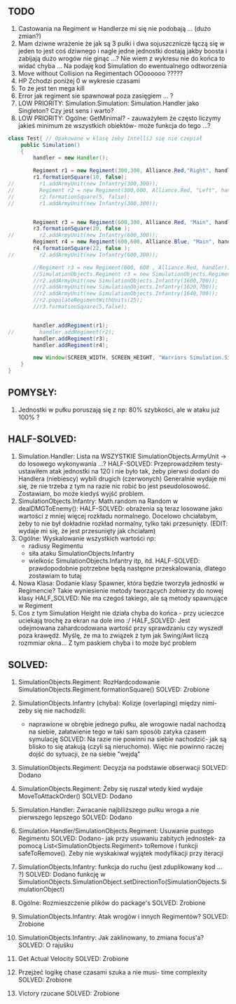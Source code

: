 ## TODO
1. Castowania na Regiment w Handlerze mi się nie podobają ... (dużo zmian?)
1. Mam dziwne wrażenie że jak są 3 pulki i dwa sojuszcznicze łączą się w jeden to jest coś dziwnego i nagle jedne jednostki dostają jakby boosta i zabijają dużo wrogów nie ginąc ...?
Nie wiem z wykresu nie do końca to widać chyba ... Na podaję kod Simulation do ewentualnego odtworzenia
1. Move without Collision na Regimentach OOoooooo ?????
1. HP Zchodzi poniżej 0 w wykresie czasami
1. To że jest ten mega kill
1. Error jak regiment sie spawnował poza zasięgiem ... ?
1. LOW PRIORITY: Simulation.Simulation: Simulation.Handler jako Singleton? Czy jest sens i warto?
1. LOW PRIORITY: Ogólne: GetMinimal? - zauważyłem że często liczymy jakieś minimum ze wszystkich obiektów- może funkcja do tego ...?
```java
class Test{ // Opakowane w klasę żeby IntelliJ się nie czepiał
    public Simulation()
    {
        handler = new Handler();

        Regiment r1 = new Regiment(300,300, Alliance.Red,"Right", handler);
        r1.formationSquare(10, false);
//        r1.addArmyUnit(new Infantry(300,300));
//        Regiment r2 = new Regiment(300,600, Alliance.Red, "Left", handler);
//        r2.formationSquare(5, false);
//        r1.addArmyUnit(new Infantry(300,300));


        Regiment r3 = new Regiment(600,300, Alliance.Red, "Main", handler);
        r3.formationSquare(20, false );
//        r2.addArmyUnit(new Infantry(600,300));
        Regiment r4 = new Regiment(600,600, Alliance.Blue, "Main", handler);
        r4.formationSquare(22, false );
//        r2.addArmyUnit(new Infantry(600,300));

        //Regiment r3 = new Regiment(600, 600 , Alliance.Red, handler);
        //SimulationObjects.Regiment r3 = new SimulationObjects.Regiment(600,450, Enums.Alliance.Red, handler);
        //r2.addArmyUnit(new SimulationObjects.Infantry(1600,700));
        //r2.addArmyUnit(new SimulationObjects.Infantry(1620,700));
        //r2.addArmyUnit(new SimulationObjects.Infantry(1640,700));
        //r2.populateRegimentWithUnits(25);
        //r3.formationSquare(5,false);


        handler.addRegiment(r1);
//        handler.addRegiment(r2);
        handler.addRegiment(r3);
        handler.addRegiment(r4);

        new Window(SCREEN_WIDTH, SCREEN_HEIGHT, "Warriors Simulation.Simulation", this);
    }
}
```


## POMYSŁY:
1. Jednostki w pułku poruszają się z np: 80% szybkości, ale w ataku już 100% ?




## HALF-SOLVED:
1. Simulation.Handler: Lista na WSZYSTKIE SimulationObjects.ArmyUnit -> do losowego wykonywania ...?
    HALF-SOLVED: Przeprowadziłem testy- ustawiłem atak jednostki na 120 i nie było tak, żeby pierwsi dodani do Handlera (niebiescy) wybili drugich (czerwonych)
        Generalnie wydaje mi się, że nie trzeba z tym na razie nic robić bo jest pseudolosowość. Zostawiam, bo może kiedyś wyjść problem.
1. SimulationObjects.Infantry: Math.random na Random w dealDMGToEnemy():
    HALF-SOLVED: obrażenia są teraz losowane jako wartości z mniej więcej rozkładu normalnego. Docelowo chciałabym, żeby to nie był dokładnie rozkład normalny, tylko taki przesunięty. (EDIT: wydaje mi się, że jest przesunięty jak chciałam)
1. Ogólne: Wyskalowanie wszystkich wartości np:
    - radiusy Regimentu
    - siła ataku SimulationObjects.Infantry
    - wielkośc SimulationObjects.Infantry itp, itd.
    HALF-SOLVED: prawdopodobnie potrzebne będą następne przeskalowania, dlatego zostawiam to tutaj
1. Nowa Klasa: Dodanie klasy Spawner, która będzie tworzyła jednostki w Regimencie? Takie wyniesienie metody tworzących żołnierzy do nowej klasy
    HALF_SOLVED: Nie ma czegoś takiego, ale są metody spawnujące w Regiment
1. Cos z tym Simulation Height nie działa chyba do końca - przy ucieczce uciekają trochę za ekran na dole imo :/
    HALF_SOLVED: Jest odejmowana zahardcodowana wartość przy sprawdzaniu czy wyszedł poza krawędź. Myślę, że ma to związek z tym jak Swing/Awt liczą rozmmiar okna... Z tym paskiem chyba i to może być problem

## SOLVED:


1. SimulationObjects.Regiment: RozHardcodowanie SimulationObjects.Regiment.formationSquare()
    SOLVED: Zrobione
1. SimulationObjects.Infantry (chyba): Kolizje (overlaping) między nimi- zeby się nie nachodzili:
	- naprawione w obrębie jednego pułku, ale wrogowie nadal nachodzą na siebie, załatwienie tego w taki sam sposób zatyka czasem symulację
	SOLVED: Na razie nie powinni na siebie nachodzić- jak są blisko to się atakują (czyli są nieruchomo). Więc nie powinno raczej dojść do sytuacji, że na siebie "wejdą"	
	
2. SimulationObjects.Regiment: Decyzja na podstawie obserwacji
    SOLVED: Dodano
3. SimulationObjects.Regiment: Żeby się ruszał wtedy kied wydaje MoveToAttackOrder()
    SOLVED: Dodano
4. Simulation.Handler: Zwracanie najblliższego pulku wroga a nie pierwszego lepszego
    SOLVED: Dodano
5. Simulation.Handler/SimulationObjects.Regiment: Usuwanie pustego Regimentu
    SOLVED: Dodano- jak przy usuwaniu zabitych jednostek- za pomocą List<SimulationObjects.Regiment> toRemove i funkcji safeToRemove(). Zeby nie wyskakiwał wyjątek modyfikacji przy iteracji
6. SimulationObjects.Infantry: funkcja do ruchu (jest zduplikowany kod ... ?)
    SOLVED: Dodano funkcję w SimulationObjects.SimulationObject.setDirectionTo(SimulationObjects.SimulationObject)
1. Ogólne: Rozmieszczenie plików do package's
    SOLVED: Zrobione
1. SimulationObjects.Infantry: Atak wrogów i innych Regimentów?
    SOLVED: Zrobione
1. SimulationObjects.Infantry: Jak zaklinowany, to zmiana focus'a?
    SOLVED: O rajuśku 
1. Get Actual Velocity
    SOLVED: Zrobione
1. Przejżeć logikę chase czasami szuka a nie musi- time complexity
    SOLVED: Zrobione
1. Victory rzucane
    SOLVED: Zrobione
    
